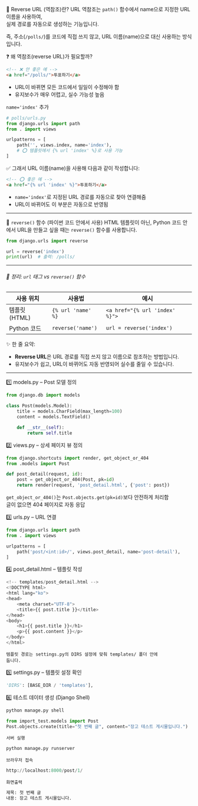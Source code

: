 🔹 Reverse URL (역참조)란?
	URL 역참조는 `path()` 함수에서 name으로 지정한 URL 이름을 사용하여,  
	실제 경로를 자동으로 생성하는 기능입니다.

즉, 주소(`/polls/`)를 코드에 직접 쓰지 않고, URL 이름(name)으로 대신 사용하는 방식입니다.

❓ 왜 역참조(reverse URL)가 필요할까?
```html
<!-- ❌ 안 좋은 예 -->
<a href="/polls/">투표하기</a>
```
- URL이 바뀌면 모든 코드에서 일일이 수정해야 함
- 유지보수가 매우 어렵고, 실수 가능성 높음

`name='index'` 추가
```python
# polls/urls.py
from django.urls import path
from . import views

urlpatterns = [
    path('', views.index, name='index'),  
    # ⭕ 템플릿에서 {% url 'index' %}로 사용 가능
]
```

✅ 그래서 URL 이름(name)을 사용해 다음과 같이 작성합니다:
```html
<!-- ⭕ 좋은 예 -->
<a href="{% url 'index' %}">투표하기</a>
```
- `name='index'`로 지정된 URL 경로를 자동으로 찾아 연결해줌
- URL이 바뀌어도 이 부분은 자동으로 반영됨

---
🔹 `reverse()` 함수 (파이썬 코드 안에서 사용)
	HTML 템플릿이 아닌, Python 코드 안에서 URL을 만들고 싶을 때는 `reverse()` 함수를 사용합니다.
```python
from django.urls import reverse

url = reverse('index')
print(url)  # 출력: /polls/
```
---
###### 🔄 정리: `url` 태그 vs `reverse()` 함수
|사용 위치|사용법|예시|
|---|---|---|
|템플릿(HTML)|`{% url 'name' %}`|`<a href="{% url 'index' %}">`|
|Python 코드|`reverse('name')`|`url = reverse('index')`|

✨ 한 줄 요약:
- **Reverse URL**은 URL 경로를 직접 쓰지 않고 이름으로 참조하는 방법입니다.
- 유지보수가 쉽고, URL이 바뀌어도 자동 반영되어 실수를 줄일 수 있습니다.

---
1️⃣ models.py – Post 모델 정의
```python
from django.db import models

class Post(models.Model):
    title = models.CharField(max_length=100)
    content = models.TextField()

    def __str__(self):
        return self.title
```

2️⃣ views.py – 상세 페이지 뷰 정의
```python
from django.shortcuts import render, get_object_or_404
from .models import Post

def post_detail(request, id):
    post = get_object_or_404(Post, pk=id)
    return render(request, 'post_detail.html', {'post': post})
```
`get_object_or_404()`는 `Post.objects.get(pk=id)`보다 안전하게 처리함  
글이 없으면 404 페이지로 자동 응답

3️⃣ urls.py – URL 연결
```python
from django.urls import path
from . import views

urlpatterns = [
    path('post/<int:id>/', views.post_detail, name='post-detail'),
]
```

4️⃣ post_detail.html – 템플릿 작성
```python
<!-- templates/post_detail.html -->
<!DOCTYPE html>
<html lang="ko">
<head>
    <meta charset="UTF-8">
    <title>{{ post.title }}</title>
</head>
<body>
    <h1>{{ post.title }}</h1>
    <p>{{ post.content }}</p>
</body>
</html>
```
	템플릿 경로는 settings.py의 DIRS 설정에 맞춰 templates/ 폴더 안에 
	둡니다.

5️⃣ settings.py – 템플릿 설정 확인
```python
'DIRS': [BASE_DIR / 'templates'],
```

6️⃣ 테스트 데이터 생성 (Django Shell)
```python
python manage.py shell
```

```python
from import_test.models import Post
Post.objects.create(title="첫 번째 글", content="장고 테스트 게시물입니다.")
```

`서버 실행`
```python
python manage.py runserver
```

`브라우저 접속`
```python
http://localhost:8000/post/1/
```

`화면출력`
```python
제목: 첫 번째 글  
내용: 장고 테스트 게시물입니다.
```

